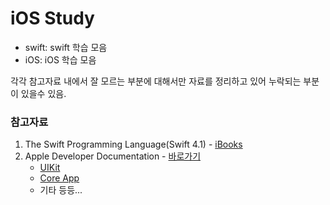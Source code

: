 # iOS Study

* swift: swift 학습 모음
* iOS: iOS 학습 모음

각각 참고자료 내에서 잘 모르는 부분에 대해서만 자료를 정리하고 있어 누락되는 부분이 있을수 있음.

### 참고자료
1. The Swift Programming Language(Swift 4.1) - [iBooks](https://itunes.apple.com/kr/book/the-swift-programming-language-swift-4-1/id881256329?mt=11)
2. Apple Developer Documentation - [바로가기](https://developer.apple.com/documentation)
    * [UIKit](https://developer.apple.com/documentation/uikit)
    * [Core App](https://developer.apple.com/documentation/uikit/core_app)
    * 기타 등등...